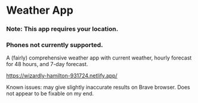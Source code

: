 # Weather App

### Note: This app requires your location.

### Phones not currently supported.

A (fairly) comprehensive weather app with current weather, hourly forecast for 48 hours, and 7-day forecast.

https://wizardly-hamilton-931724.netlify.app/

Known issues: may give slightly inaccurate results on Brave browser. Does not appear to be fixable on my end.
